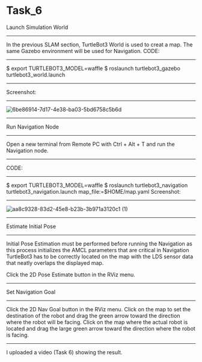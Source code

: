 # Task_6

Launch Simulation World
_____________________________
In the previous SLAM section, TurtleBot3 World is used to creat a map. The same Gazebo environment will be used for Navigation.
CODE:
_______________
$ export TURTLEBOT3_MODEL=waffle
$ roslaunch turtlebot3_gazebo turtlebot3_world.launch
________________________________
Screenshot:
_______________________

![6be86914-7d17-4e38-ba03-5bd6758c5b6d](https://user-images.githubusercontent.com/107879518/184558121-4bde7dc9-b537-49b3-96b7-4a1191c52d1d.png)
__________________________________
Run Navigation Node
__________
Open a new terminal from Remote PC with Ctrl + Alt + T and run the Navigation node.
_______________
CODE:
______________
$ export TURTLEBOT3_MODEL=waffle
$ roslaunch turtlebot3_navigation turtlebot3_navigation.launch map_file:=$HOME/map.yaml
Screenshot:
_______________________

![aa8c9328-83d2-45e8-b23b-3b971a3120c1 (1)](https://user-images.githubusercontent.com/107879518/184558196-8e9498f5-ae30-4006-bfc8-f018e3be1064.png)
_______________________________________________
Estimate Initial Pose
_________________________
Initial Pose Estimation must be performed before running the Navigation as this process initializes the AMCL parameters that are critical in Navigation
TurtleBot3 has to be correctly located on the map with the LDS sensor data that neatly overlaps the displayed map.

Click the 2D Pose Estimate button in the RViz menu.
___________________________
Set Navigation Goal
______________________
Click the 2D Nav Goal button in the RViz menu. Click on the map to set the destination of the robot and drag the green arrow toward the direction where the robot will be facing.
Click on the map where the actual robot is located and drag the large green arrow toward the direction where the robot is facing.
________________________________
I uploaded a video (Task 6) showing the result.

